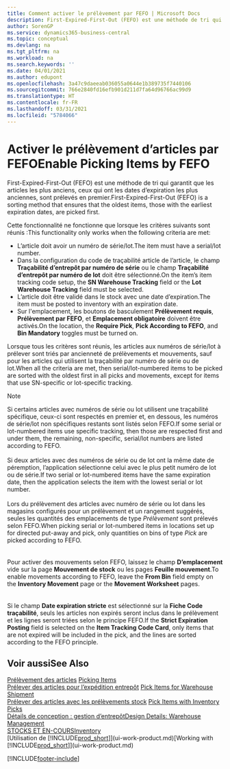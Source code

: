 ```yaml
---
title: Comment activer le prélèvement par FEFO | Microsoft Docs
description: First-Expired-First-Out (FEFO) est une méthode de tri qui garantit que les articles les plus anciens, ceux qui ont les dates d’expiration les plus anciennes, sont prélevés en premier.
author: SorenGP
ms.service: dynamics365-business-central
ms.topic: conceptual
ms.devlang: na
ms.tgt_pltfrm: na
ms.workload: na
ms.search.keywords: ''
ms.date: 04/01/2021
ms.author: edupont
ms.openlocfilehash: 3a47c9daeeab036055a0644e1b389735f7440106
ms.sourcegitcommit: 766e2840fd16efb901d211d7fa64d96766ac99d9
ms.translationtype: HT
ms.contentlocale: fr-FR
ms.lasthandoff: 03/31/2021
ms.locfileid: "5784066"
---
```

# <a name="enable-picking-items-by-fefo"></a><span data-ttu-id="57077-103">Activer le prélèvement d’articles par FEFO</span><span class="sxs-lookup"><span data-stu-id="57077-103">Enable Picking Items by FEFO</span></span>
<span data-ttu-id="57077-104">First-Expired-First-Out (FEFO) est une méthode de tri qui garantit que les articles les plus anciens, ceux qui ont les dates d’expiration les plus anciennes, sont prélevés en premier.</span><span class="sxs-lookup"><span data-stu-id="57077-104">First-Expired-First-Out (FEFO) is a sorting method that ensures that the oldest items, those with the earliest expiration dates, are picked first.</span></span>  

 <span data-ttu-id="57077-105">Cette fonctionnalité ne fonctionne que lorsque les critères suivants sont réunis :</span><span class="sxs-lookup"><span data-stu-id="57077-105">This functionality only works when the following criteria are met:</span></span>  

-   <span data-ttu-id="57077-106">L’article doit avoir un numéro de série/lot.</span><span class="sxs-lookup"><span data-stu-id="57077-106">The item must have a serial/lot number.</span></span>  
-   <span data-ttu-id="57077-107">Dans la configuration du code de traçabilité article de l’article, le champ **Traçabilité d’entrepôt par numéro de série** ou le champ **Traçabilité d’entrepôt par numéro de lot** doit être sélectionné.</span><span class="sxs-lookup"><span data-stu-id="57077-107">On the item’s item tracking code setup, the **SN Warehouse Tracking** field or the **Lot Warehouse Tracking** field must be selected.</span></span>  
-   <span data-ttu-id="57077-108">L’article doit être validé dans le stock avec une date d’expiration.</span><span class="sxs-lookup"><span data-stu-id="57077-108">The item must be posted to inventory with an expiration date.</span></span>  
-   <span data-ttu-id="57077-109">Sur l'emplacement, les boutons de basculement **Prélèvement requis**, **Prélèvement par FEFO**, et **Emplacement obligatoire** doivent être activés.</span><span class="sxs-lookup"><span data-stu-id="57077-109">On the location, the **Require Pick**, **Pick According to FEFO**, and **Bin Mandatory** toggles must be turned on.</span></span>  

 <span data-ttu-id="57077-110">Lorsque tous les critères sont réunis, les articles aux numéros de série/lot à prélever sont triés par ancienneté de prélèvements et mouvements, sauf pour les articles qui utilisent la traçabilité par numéro de série ou de lot.</span><span class="sxs-lookup"><span data-stu-id="57077-110">When all the criteria are met, then serial/lot-numbered items to be picked are sorted with the oldest first in all picks and movements, except for items that use SN-specific or lot-specific tracking.</span></span>  

> [!NOTE]  
> <span data-ttu-id="57077-111">Si certains articles avec numéros de série ou lot utilisent une traçabilité spécifique, ceux-ci sont respectés en premier et, en dessous, les numéros de série/lot non spécifiques restants sont listés selon FEFO.</span><span class="sxs-lookup"><span data-stu-id="57077-111">If some serial or lot-numbered items use specific tracking, then those are respected first and under them, the remaining, non-specific, serial/lot numbers are listed according to FEFO.</span></span>
<br /><br />
<span data-ttu-id="57077-112">Si deux articles avec des numéros de série ou de lot ont la même date de péremption, l’application sélectionne celui avec le plus petit numéro de lot ou de série.</span><span class="sxs-lookup"><span data-stu-id="57077-112">If two serial or lot-numbered items have the same expiration date, then the application selects the item with the lowest serial or lot number.</span></span>
<br /><br />
<span data-ttu-id="57077-113">Lors du prélèvement des articles avec numéro de série ou lot dans les magasins configurés pour un prélèvement et un rangement suggérés, seules les quantités des emplacements de type *Prélèvement* sont prélevés selon FEFO.</span><span class="sxs-lookup"><span data-stu-id="57077-113">When picking serial or lot-numbered items in locations set up for directed put-away and pick, only quantities on bins of type *Pick* are picked according to FEFO.</span></span>  
<br /><br />
<span data-ttu-id="57077-114">Pour activer des mouvements selon FEFO, laissez le champ **D’emplacement** vide sur la page **Mouvement de stock** ou les pages **Feuille mouvement**.</span><span class="sxs-lookup"><span data-stu-id="57077-114">To enable movements according to FEFO, leave the **From Bin** field empty on the **Inventory Movement** page or the **Movement Worksheet** pages.</span></span>  
<br /><br />
<span data-ttu-id="57077-115">Si le champ **Date expiration stricte** est sélectionné sur la **Fiche Code traçabilité**, seuls les articles non expirés seront inclus dans le prélèvement et les lignes seront triées selon le principe FEFO.</span><span class="sxs-lookup"><span data-stu-id="57077-115">If the **Strict Expiration Posting** field is selected on the **Item Tracking Code Card**, only items that are not expired will be included in the pick, and the lines are sorted according to the FEFO principle.</span></span>

## <a name="see-also"></a><span data-ttu-id="57077-116">Voir aussi</span><span class="sxs-lookup"><span data-stu-id="57077-116">See Also</span></span>  
<span data-ttu-id="57077-117">[Prélèvement des articles](warehouse-pick-items.md) </span><span class="sxs-lookup"><span data-stu-id="57077-117">[Picking Items](warehouse-pick-items.md) </span></span>  
<span data-ttu-id="57077-118">[Prélever des articles pour l’expédition entrepôt](warehouse-how-to-pick-items-for-warehouse-shipment.md) </span><span class="sxs-lookup"><span data-stu-id="57077-118">[Pick Items for Warehouse Shipment](warehouse-how-to-pick-items-for-warehouse-shipment.md) </span></span>  
<span data-ttu-id="57077-119">[Prélever des articles avec les prélèvements stock](warehouse-how-to-pick-items-with-inventory-picks.md) </span><span class="sxs-lookup"><span data-stu-id="57077-119">[Pick Items with Inventory Picks](warehouse-how-to-pick-items-with-inventory-picks.md) </span></span>  
[<span data-ttu-id="57077-120">Détails de conception : gestion d’entrepôt</span><span class="sxs-lookup"><span data-stu-id="57077-120">Design Details: Warehouse Management</span></span>](design-details-warehouse-management.md)  
[<span data-ttu-id="57077-121">STOCKS ET EN-COURS</span><span class="sxs-lookup"><span data-stu-id="57077-121">Inventory</span></span>](inventory-manage-inventory.md)  
<span data-ttu-id="57077-122">[Utilisation de [!INCLUDE[prod_short](includes/prod_short.md)]](ui-work-product.md)</span><span class="sxs-lookup"><span data-stu-id="57077-122">[Working with [!INCLUDE[prod_short](includes/prod_short.md)]](ui-work-product.md)</span></span>


[!INCLUDE[footer-include](includes/footer-banner.md)]